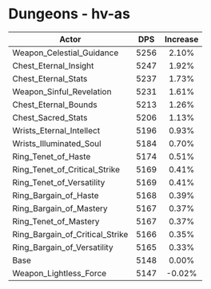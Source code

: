# Dungeons - hv-as
| Actor | DPS | Increase |
|---|:---:|:---:|
|Weapon_Celestial_Guidance|5256|2.10%|
|Chest_Eternal_Insight|5247|1.92%|
|Chest_Eternal_Stats|5237|1.73%|
|Weapon_Sinful_Revelation|5231|1.61%|
|Chest_Eternal_Bounds|5213|1.26%|
|Chest_Sacred_Stats|5206|1.13%|
|Wrists_Eternal_Intellect|5196|0.93%|
|Wrists_Illuminated_Soul|5184|0.70%|
|Ring_Tenet_of_Haste|5174|0.51%|
|Ring_Tenet_of_Critical_Strike|5169|0.41%|
|Ring_Tenet_of_Versatility|5169|0.41%|
|Ring_Bargain_of_Haste|5168|0.39%|
|Ring_Bargain_of_Mastery|5167|0.37%|
|Ring_Tenet_of_Mastery|5167|0.37%|
|Ring_Bargain_of_Critical_Strike|5166|0.35%|
|Ring_Bargain_of_Versatility|5165|0.33%|
|Base|5148|0.00%|
|Weapon_Lightless_Force|5147|-0.02%|
